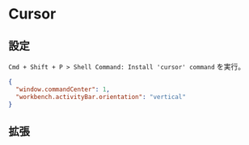 # Cursor

## 設定

`Cmd + Shift + P > Shell Command: Install 'cursor' command` を実行。

```json
{
  "window.commandCenter": 1,
  "workbench.activityBar.orientation": "vertical"
}
```

## 拡張

```

```
